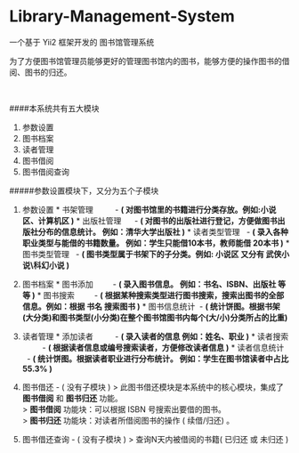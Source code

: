 # Library-Management-System
一个基于 Yii2 框架开发的 图书馆管理系统


为了方便图书馆管理员能够更好的管理图书馆内的图书，能够方便的操作图书的借阅、图书的归还。

<br/>

####本系统共有五大模块
  1.  参数设置
  2.  图书档案
  3.  读者管理
  4.  图书借阅
  5.  图书借阅查询
  

#####参数设置模块下，又分为五个子模块
  1. 参数设置
    * 书架管理 &nbsp;&nbsp; &nbsp;&nbsp;&nbsp;&nbsp;&nbsp;&nbsp;- **( 对图书馆里的书籍进行分类存放。例如:小说区、计算机区 )**
    * 出版社管理 &nbsp;&nbsp;&nbsp;&nbsp;&nbsp;- **( 对图书的出版社进行登记，方便做图书出版社分布的信息统计。 例如：清华大学出版社 )**
    * 读者类型管理 &nbsp; - **( 录入各种职业类型与能借的书籍数量。 例如：学生只能借10本书，教师能借 20本书 )**
    * 图书类型管理 &nbsp; - **( 图书类型属于书架下的子分类。例如: 小说区 又分有 武侠小说\科幻小说  )**

  2. 图书档案
    * 图书添加 &nbsp;&nbsp;&nbsp;&nbsp;&nbsp;&nbsp;&nbsp;&nbsp;- **( 录入图书信息。 例如：书名、ISBN、出版社 等等  )**
    * 图书搜索 &nbsp;&nbsp;&nbsp;&nbsp;&nbsp;&nbsp;&nbsp;&nbsp;- **( 根据某种搜索类型进行图书搜索，搜索出图书的全部信息。例如：根据 书名 搜索图书  )**
    * 图书信息统计 &nbsp;- **( 统计饼图。根据书架(大分类)和图书类型(小分类)在整个图书馆图书内每个(大/小)分类所占的比重)**
    
  3. 读者管理
    * 添加读者 &nbsp;&nbsp;&nbsp;&nbsp;&nbsp;&nbsp;&nbsp;&nbsp; - **( 录入读者的信息 例如：姓名、职业  )**
    * 读者搜索 &nbsp;&nbsp;&nbsp;&nbsp;&nbsp;&nbsp;&nbsp;&nbsp; - **( 根据读者信息或编号搜索读者，方便修改读者信息 )**
    * 读者信息统计 &nbsp;&nbsp;- **( 统计饼图。根据读者职业进行分布统计。 例如：学生在图书馆读者中占比 55.3% )**

  4. 图书借还 - ( 没有子模块 )
    > 此图书借还模块是本系统中的核心模块，集成了 **图书借阅** 和 **图书归还** 功能。<br/> 
    > **图书借阅** 功能块：可以根据 ISBN 号搜索出要借的图书。<br/>
    > **图书归还** 功能块：对读者所借阅图书的操作 ( 续借/归还) 。

  5. 图书借还查询 - ( 没有子模块 )
    > 查询N天内被借阅的书籍( 已归还 或 未归还 )
         

